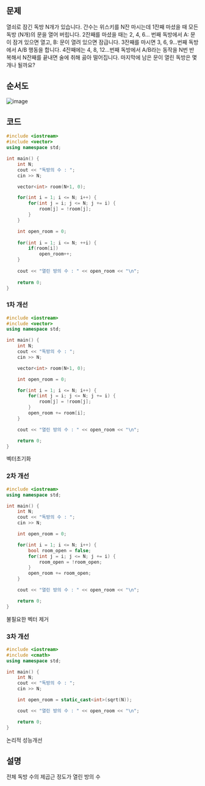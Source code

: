 ## 문제
열쇠로 잠긴 독방 N개가 있습니다. 
간수는 위스키를 N잔 마시는데 1잔째 마셨을 때 모든 독방 (N개)의 문을 열어 버립니다.
2잔째를 마셨을 때는 2, 4, 6… 번째 독방에서 A: 문이 잠겨 있으면 열고, B: 문이 열려 있으면 잠급니다.
3잔째를 마시면 3, 6, 9…번째 독방에서 A/B 행동을 합니다. 
4잔째에는 4, 8, 12…번째 독방에서 A/B라는 동작을 N번 반복해서 N잔째를 끝내면 술에 취해 곯아 떨어집니다.
마지막에 남은 문이 열린 독방은 몇 개나 될까요?

## 순서도
![image](https://github.com/gryrryfh/Algorithm/assets/50912987/0a6d3397-976b-4d95-8037-f01255815491)


## 코드
```C++
#include <iostream>
#include <vector>
using namespace std;

int main() {
    int N;
    cout << "독방의 수 : ";
    cin >> N;

    vector<int> room(N+1, 0);

    for(int i = 1; i <= N; i++) {
        for(int j = i; j <= N; j += i) {
            room[j] = !room[j];
        }
    }

    int open_room = 0;
    
	for(int i = 1; i <= N; ++i) {
		if(room[i]) 
			open_room++;
	}
	
	cout << "열린 방의 수 : " << open_room << "\n";
	
	return 0;
}

```
### 1차 개선
```C++
#include <iostream>
#include <vector>
using namespace std;

int main() {
    int N;
    cout << "독방의 수 : ";
    cin >> N;

    vector<int> room(N+1, 0);

    int open_room = 0;

    for(int i = 1; i <= N; i++) {
        for(int j = i; j <= N; j += i) {
            room[j] = !room[j];
        }
        open_room += room[i];
    }

    cout << "열린 방의 수 : " << open_room << "\n";

    return 0;
}

```
벡터초기화 
### 2차 개선
```C++
#include <iostream>
using namespace std;

int main() {
    int N;
    cout << "독방의 수 : ";
    cin >> N;

    int open_room = 0;

    for(int i = 1; i <= N; i++) {
        bool room_open = false;
        for(int j = i; j <= N; j += i) {
            room_open = !room_open;
        }
        open_room += room_open;
    }

    cout << "열린 방의 수 : " << open_room << "\n";

    return 0;
}


```
불필요한 벡터 제거
### 3차 개선
```C++
#include <iostream>
#include <cmath>
using namespace std;

int main() {
    int N;
    cout << "독방의 수 : ";
    cin >> N;

    int open_room = static_cast<int>(sqrt(N));

    cout << "열린 방의 수 : " << open_room << "\n";

    return 0;
}


```
논리적 성능개선

## 설명
전체 독방 수의 제곱근 정도가 열린 방의 수
